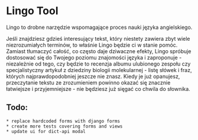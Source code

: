 Lingo Tool
========
Lingo to drobne narzędzie wspomagające proces nauki języka angielskiego.

Jeśli znajdziesz gdzieś interesujący tekst, który niestety zawiera zbyt wiele
niezrozumiałych terminów, to właśnie Lingo będzie ci w stanie pomóc. Zamiast
tłumaczyć całość, co często daje dziwaczne efekty, Lingo spróbuje dostosować
się do Twojego poziomu znajomości języka i zaproponuje - niezależnie od tego, czy będzie
to recenzja albumu ulubionego zespołu czy specjalistyczny artykuł z dziedziny
biologii molekularnej - listę słówek i fraz, których najprawdopodobniej
jeszcze nie znasz. Kiedy je już opanujesz, przeczytanie tekstu ze zrozumieniem
powinno okazać się znacznie łatwiejsze i przyjemniejsze - nie będziesz już
sięgać co chwila do słownika.

Todo:
---------
    * replace hardcoded forms with django forms
    * create more tests covering forms and views
    * update ui for dict-api modal
